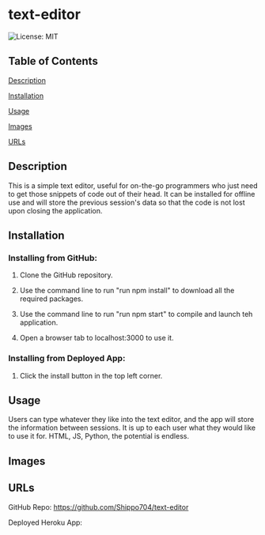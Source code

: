 # text-editor
![License: MIT](https://img.shields.io/badge/License-MIT-yellow.svg)

## Table of Contents

[Description](#description)

[Installation](#installation)

[Usage](#usage)

[Images](#images)

[URLs](#urls)

## Description

This is a simple text editor, useful for on-the-go programmers who just need to get those snippets of code out of their head. It can be installed for offline use and will store the previous session's data so that the code is not lost upon closing the application.

## Installation

### Installing from GitHub:

1. Clone the GitHub repository.

2. Use the command line to run "run npm install" to download all the required packages.

3. Use the command line to run "run npm start" to compile and launch teh application.

4. Open a browser tab to localhost:3000 to use it.

### Installing from Deployed App:

1. Click the install button in the top left corner.

## Usage

Users can type whatever they like into the text editor, and the app will store the information between sessions. It is up to each user what they would like to use it for. HTML, JS, Python, the potential is endless.

## Images



## URLs

GitHub Repo: https://github.com/Shippo704/text-editor

Deployed Heroku App: 